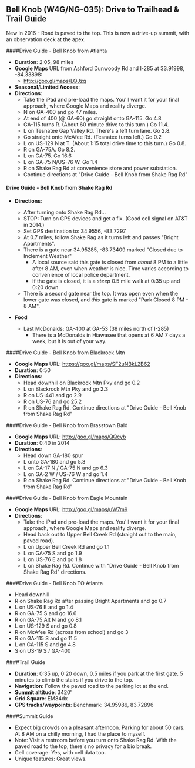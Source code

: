 Bell Knob (W4G/NG-035): Drive to Trailhead & Trail Guide
--------------------------------------------------------

New in 2016 - Road is  paved to the top.  This is now a drive-up summit, with an observation deck at the apex.

####Drive Guide - Bell Knob from Atlanta

* **Duration**: 2:05, 98 miles
* **Google Maps** URL from Ashford Dunwoody Rd and I-285 at 33.91998, -84.33898: 
    * http://goo.gl/maps/LQJzq
* **Seasonal/Limited Access**:
* **Directions**:
    * Take the iPad and pre-load the maps.  You'll want it for your final approach, where Google Maps and reality diverge.
    * N on GA-400 and go 47 miles.
    * At end of 400 (@ GA-60) go straight onto GA-115. Go 4.8
    * GA-115 turns R.  (About 60 minute drive to this turn.) Go 11.4.
    * L on Tesnatee Gap Valley Rd. There's a left turn lane.  Go 2.8.
    * Go straight onto McAfee Rd. (Tesnatee turns left.)  Go 0.2
    * L on US-129 N at T. (About 1:15 total drive time to this turn.) Go 0.8.
    * R on GA-75A. Go 8.2.
    * L on GA-75.  Go 16.6
    * L on GA-75 N/US-76 W. Go 1.4
    * R on Shake Rag Rd at convenience store and power substation.
    * Continue directions at "Drive Guide - Bell Knob from Shake Rag Rd"
    
#### Drive Guide - Bell Knob from Shake Rag Rd
* **Directions**:
	* After turning onto Shake Rag Rd...
    * STOP: Turn on GPS devices and get a fix.  (Good cell signal on AT&T in 2014.)
    * Set GPS destination to: 34.9556, -83.7297
    * At 0.7 miles, follow Shake Rag as it turns left and passes "Bright Apartments".
    * There is a gate near 34.95285, -83.73409 marked "Closed due to Inclement Weather"
        * A local source said this gate is closed from *about* 8 PM to a little after 8 AM, even when weather is nice.  Time varies according to convenience of local police department.
        * If the gate is closed, it is a *steep* 0.5 mile walk at 0:35 up and 0:20 down.
    * There is a second gate near the top.  It was open even when the lower gate was closed, and *this* gate is marked "Park Closed 8 PM - 8 AM".

* **Food**
    * Last McDonalds:  GA-400 at GA-53 (38 miles north of I-285)
        * There is a McDonalds in Hiawasee that opens at 6 AM 7 days a week, but it is out of your way.
        
####Drive Guide - Bell Knob from Blackrock Mtn
* **Google Maps** URL: https://goo.gl/maps/SF2uNBkL2B62
* **Duration**: 0:50
* **Directions**: 
    * Head downhill on Blackrock Mtn Pky and go 0.2
    * L on Blackrock Mtn Pky and go 2.3
    * R on US-441 and go 2.9
    * R on US-76 and go 25.2
    * R on Shake Rag Rd.  Continue directions at "Drive Guide - Bell Knob from Shake Rag Rd"

####Drive Guide - Bell Knob from Brasstown Bald
* **Google Maps** URL: http://goo.gl/maps/QQcyb
* **Duration**: 0:40 in 2014
* **Directions**: 
    * Head down GA-180 spur
    * L onto GA-180 and go 5.3
    * L on GA-17 N / GA-75 N and go 6.3
    * L on GA-2 W / US-76 W and go 1.4
    * R on Shake Rag Rd.  Continue directions at "Drive Guide - Bell Knob from Shake Rag Rd"
    
####Drive Guide - Bell Knob from Eagle Mountain
* **Google Maps** URL: http://goo.gl/maps/uW7m9
* **Directions**:
    * Take the iPad and pre-load the maps.  You'll want it for your final approach, where Google Maps and reality diverge.
    * Head back out to Upper Bell Creek Rd (straight out to the main, paved road).
    * L on Upper Bell Creek Rd and go 1.1
    * L on GA-75 S and go 1.9
    * L on US-76 E and go 1.8
    * L on Shake Rag Rd.  Continue with "Drive Guide - Bell Knob from Shake Rag Rd" directions.

####Drive Guide - Bell Knob TO Atlanta
* Head downhill
* R on Shake Rag Rd after passing Bright Apartments and go 0.7
* L on US-76 E and go 1.4
* R on GA-75 S and go 16.6
* R on GA-75 Alt N and go 8.1
* L on US-129 S and go 0.8
* R on McAfee Rd (across from school) and go 3
* R on GA-115 S and go 11.5
* L on GA-115 S and go 4.8
* S on US-19 S / GA-400

####Trail Guide

* **Duration**: 0:35 up, 0:20 down, 0.5 miles if you park at the first gate.  5 minutes to climb the stairs if you drive to the top.
* **Navigation**: Follow the paved road to the parking lot at the end.
* **Summit altitude**: 3420'
* **Grid Square**: EM84dx
* **GPS tracks/waypoints**: Benchmark: 34.95986, 83.72896

####Summit Guide

* Expect big crowds on a pleasant afternoon.  Parking for about 50 cars.  At 8 AM on a chilly morning, I had the place to myself.
* Note: Visit a restroom before you turn onto Shake Rag Rd.  With the paved road to the top, there's no privacy for a bio break.
* Cell coverage: Yes, with cell data too.
* Unique features: Great views.